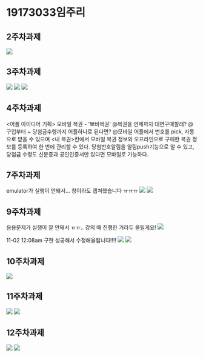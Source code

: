# 19173033임주리

## 2주차과제
<img width="" height="" src="./png/19173033임주리.png">

## 3주차과제
<img width="" height="" src="./png/19173033임주리_3.png">
<img width="" height="" src="./png/19173033임주리_3-1.png">
<img width="" height="" src="./png/19173033임주리_3-2.png">

##  4주차과제
<어플 아이디어 기획>
모바일 복권 - '뽀바복권'
@복권을 언제까지 대면구매할래?
@구입부터 ~ 당첨금수령까지 어플하나로 된다면?
@모바일 어플에서 번호를 pick, 자동으로 받을 수 있으며 
<내 복권>칸에서 모바일 복권 정보와 오프라인으로 구매한 복권 정보를 등록하여 한 번에 관리할 수 있다.
당첨번호알림을 알림push기능으로 알 수 있고, 당첨금 수령도 신분증과 공인인증서만 있다면 모바일로 가능하다.

## 7주차과제
emulator가 실행이 안돼서... 창이라도 캡쳐했습니다 ㅠㅠㅠ
<img width="" height="" src="./png/19173033임주리7.PNG">
<img width="" height="" src="./png/19173033임주리7-1.PNG">

## 9주차과제
응용문제가 실행이 잘 안돼서 ㅠㅠ.. 강의 때 진행한 거라두 올릴게요!
<img width="" height="" src="./png/19173033임주리9.PNG">

11-02 12:08am 구현 성공해서 수정해올립니다!!!!
<img width="" height="" src="./png/19173033임주리9_1.PNG">
<img width="" height="" src="./png/19173033임주리9_2.PNG">

## 10주차과제
<img width="" height="" src="./png/19173033임주리10.PNG">

## 11주차과제
<img width="" height="" src="./png/19173033임주리_11.PNG">
<img width="" height="" src="./png/19173033임주리_11-1.PNG">

## 12주차과제
<img width="" height="" src="./png/19173033임주리12.PNG">
<img width="" height="" src="./png/19173033임주리12-1.PNG">
